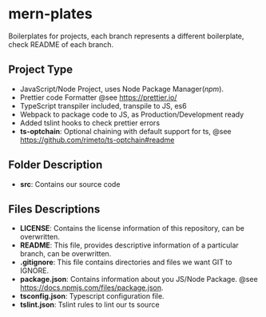 # mern-plates
Boilerplates for projects, each branch represents a different boilerplate, check README of each branch.

## Project Type
* JavaScript/Node Project, uses Node Package Manager(*npm*).
* Prettier code Formatter @see https://prettier.io/
* TypeScript transpiler included, transpile to JS, es6
* Webpack to package code to JS, as Production/Development ready 
* Added tslint hooks to check prettier errors
* **ts-optchain**: Optional chaining with default support for ts, @see https://github.com/rimeto/ts-optchain#readme

## Folder Description
* **src**: Contains our source code

## Files Descriptions
* **LICENSE**: Contains the license information of this repository, can be overwritten.
* **README**: This file, provides descriptive information of a particular branch, can be overwritten.
* **.gitignore**: This file contains directories and files we want GIT to IGNORE.
* **package.json**: Contains information about you JS/Node Package. @see https://docs.npmjs.com/files/package.json.
* **tsconfig.json**: Typescript configuration file.
* **tslint.json**: Tslint rules to lint our ts source
